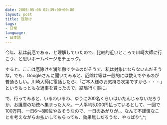 ```yaml
---
date: 2005-05-06 02:39:00+00:00
layout: post
title: 厄除け
tags:
- 日常
language:
- 日本語
---
```


今年、私は前厄である、と理解していたので、比較的近いところで川崎大師に行こう、と思いホームページをチェック。

すると、ここは厄除けを満年齢でやるのだそうで、私は対象にならないんだそうな。でも、Googleさんに聞いてみると、厄除け等は一般的には数えでやるのが普通らしい。川崎大師に電話したら、「ご本人様のお気持ち次第ですから・・・」というもっともな返事を貰ったので、結局行く事に。

で、行ってみると、いるわいるわ、ゆうに200名くらいはいたんじゃないだろうか、お護摩の功徳へ集まった人々。一人平均5,000円払っているとして、一回で100万円、一日6～8回位やるそうなので、一日のあがりが、、なんて不謹慎なことを考えながらお払いしてもらっても、効果無しだろうな、やっぱり^_^;

